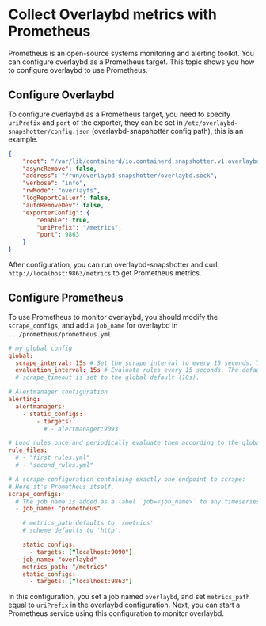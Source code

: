 # Collect Overlaybd metrics with Prometheus

Prometheus is an open-source systems monitoring and alerting toolkit. You can configure overlaybd as a Prometheus target. This topic shows you how to configure overlaybd to use Prometheus.

## Configure Overlaybd

To configure overlaybd as a Prometheus target, you need to specify `uriPrefix` and `port` of the exporter, they can be set in `/etc/overlaybd-snapshotter/config.json` (overlaybd-snapshotter config path), this is an example.

```json
{
    "root": "/var/lib/containerd/io.containerd.snapshotter.v1.overlaybd",
    "asyncRemove": false,
    "address": "/run/overlaybd-snapshotter/overlaybd.sock",
    "verbose": "info",
    "rwMode": "overlayfs",
    "logReportCaller": false,
    "autoRemoveDev": false,
    "exporterConfig": {
        "enable": true,
        "uriPrefix": "/metrics",
        "port": 9863
    }
}
```

After configuration, you can run overlaybd-snapshotter and curl `http://localhost:9863/metrics` to get Prometheus metrics.

## Configure Prometheus

To use Prometheus to monitor overlaybd, you should modify the `scrape_configs`, and add a `job_name` for overlaybd in `.../prometheus/prometheus.yml`.

```toml
# my global config
global:
  scrape_interval: 15s # Set the scrape interval to every 15 seconds. The default is every 1 minute.
  evaluation_interval: 15s # Evaluate rules every 15 seconds. The default is every 1 minute.
  # scrape_timeout is set to the global default (10s).

# Alertmanager configuration
alerting:
  alertmanagers:
    - static_configs:
        - targets:
          # - alertmanager:9093

# Load rules once and periodically evaluate them according to the global 'evaluation_interval'.
rule_files:
  # - "first_rules.yml"
  # - "second_rules.yml"

# A scrape configuration containing exactly one endpoint to scrape:
# Here it's Prometheus itself.
scrape_configs:
  # The job name is added as a label `job=<job_name>` to any timeseries scraped from this config.
  - job_name: "prometheus"

    # metrics_path defaults to '/metrics'
    # scheme defaults to 'http'.

    static_configs:
      - targets: ["localhost:9090"]
  - job_name: "overlaybd"
    metrics_path: "/metrics"
    static_configs:
      - targets: ["localhost:9863"]
```

In this configuration, you set a job named `overlaybd`, and set `metrics_path` equal to `uriPrefix` in the overlaybd configuration. Next, you can start a Prometheus service using this configuration to monitor overlaybd.